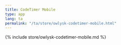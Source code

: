 ```yaml
---
title: CodeTimer Mobile
type: app
lang: ta
permalink: "/ta/store/owlysk-codetimer-mobile.html"
---
```


{% include store/owlysk-codetimer-mobile.md %}
